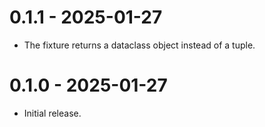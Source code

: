 # 0.1.1 - 2025-01-27

- The fixture returns a dataclass object instead of a tuple.

# 0.1.0 - 2025-01-27

- Initial release.
